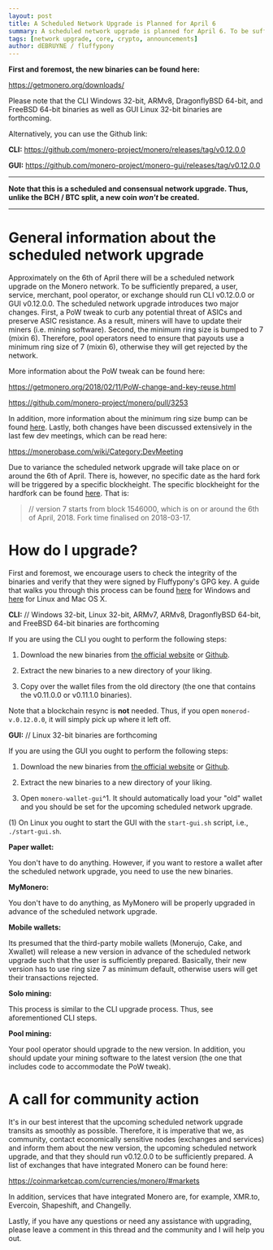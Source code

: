 ```yaml
---
layout: post
title: A Scheduled Network Upgrade is Planned for April 6
summary: A scheduled network upgrade is planned for April 6. To be sufficiently prepared, please run CLI v0.12.0.0 or GUI v0.12.0.0
tags: [network upgrade, core, crypto, announcements]
author: dEBRUYNE / fluffypony
---
```


**First and foremost, the new binaries can be found here:**  

https://getmonero.org/downloads/  

Please note that the CLI Windows 32-bit, ARMv8, DragonflyBSD 64-bit, and FreeBSD 64-bit binaries as well as GUI Linux 32-bit binaries are forthcoming.  

Alternatively, you can use the Github link:  

**CLI:** https://github.com/monero-project/monero/releases/tag/v0.12.0.0  

**GUI:** https://github.com/monero-project/monero-gui/releases/tag/v0.12.0.0  

--------------  

**Note that this is a scheduled and consensual network upgrade. Thus, unlike the BCH / BTC split, a new coin *won't* be created.**  

-------------  

# General information about the scheduled network upgrade  

Approximately on the 6th of April there will be a scheduled network upgrade on the Monero network. To be sufficiently prepared, a user, service, merchant, pool operator, or exchange should run CLI v0.12.0.0 or GUI v0.12.0.0. The scheduled network upgrade introduces two major changes. First, a PoW tweak to curb any potential threat of ASICs and preserve ASIC resistance. As a result, miners will have to update their miners (i.e. mining software). Second, the minimum ring size is bumped to 7 (mixin 6). Therefore, pool operators need to ensure that payouts use a minimum ring size of 7 (mixin 6), otherwise they will get rejected by the network.  

More information about the PoW tweak can be found here:  

https://getmonero.org/2018/02/11/PoW-change-and-key-reuse.html  

https://github.com/monero-project/monero/pull/3253  

In addition, more information about the minimum ring size bump can be found [here](https://github.com/monero-project/monero/issues/3035). Lastly, both changes have been discussed extensively in the last few dev meetings, which can be read here:  

https://monerobase.com/wiki/Category:DevMeeting  

Due to variance the scheduled network upgrade will take place on or around the 6th of April. There is, however, no specific date as the hard fork will be triggered by a specific blockheight. The specific blockheight for the hardfork can be found [here](https://github.com/monero-project/monero/blob/master/src/cryptonote_core/blockchain.cpp#L110-L111). That is:  

> // version 7 starts from block 1546000, which is on or around the 6th of April, 2018. Fork time finalised on 2018-03-17.  

# How do I upgrade?  

First and foremost, we encourage users to check the integrity of the binaries and verify that they were signed by Fluffypony's GPG key. A guide that walks you through this process can be found [here](https://github.com/qubenix/monero-site/blob/7edf03f77d4c4e9fcd11bfd3de68440e5322279b/_i18n/en/resources/user-guides/verification-windows-beginner.md) for Windows and [here](https://github.com/qubenix/monero-documentation/blob/qubenix-verify/binary-verification.md) for Linux and Mac OS X.  

**CLI:**  // Windows 32-bit, Linux 32-bit, ARMv7, ARMv8, DragonflyBSD 64-bit, and FreeBSD 64-bit binaries are forthcoming  

If you are using the CLI you ought to perform the following steps:  

1. Download the new binaries from [the official website](https://getmonero.org/downloads/) or [Github](https://github.com/monero-project/monero/releases/tag/v0.12.0.0).  

2. Extract the new binaries to a new directory of your liking.  

3. Copy over the wallet files from the old directory (the one that contains the v0.11.0.0 or v0.11.1.0 binaries).  

Note that a blockchain resync is **not** needed. Thus, if you open `monerod-v.0.12.0.0`, it will simply pick up where it left off.  

**GUI:**  // Linux 32-bit binaries are forthcoming  

If you are using the GUI you ought to perform the following steps:  

1. Download the new binaries from [the official website](https://getmonero.org/downloads/) or [Github](https://github.com/monero-project/monero-gui/releases/tag/v0.12.0.0).  

2. Extract the new binaries to a new directory of your liking.  

3. Open `monero-wallet-gui`^1. It should automatically load your "old" wallet and you should be set for the upcoming scheduled network upgrade.  

(1) On Linux you ought to start the GUI with the `start-gui.sh` script, i.e., `./start-gui.sh`.  

**Paper wallet:**  

You don't have to do anything. However, if you want to restore a wallet after the scheduled network upgrade, you need to use the new binaries.  

**MyMonero:**  

You don't have to do anything, as MyMonero will be properly upgraded in advance of the scheduled network upgrade.  

**Mobile wallets:**  

Its presumed that the third-party mobile wallets (Monerujo, Cake, and Xwallet) will release a new version in advance of the scheduled network upgrade such that the user is sufficiently prepared. Basically, their new version has to use ring size 7 as minimum default, otherwise users will get their transactions rejected.  

**Solo mining:**  

This process is similar to the CLI upgrade process. Thus, see aforementioned CLI steps.  

**Pool mining:**  

Your pool operator should upgrade to the new version. In addition, you should update your mining software to the latest version (the one that includes code to accommodate the PoW tweak).  

# A call for community action  

It's in our best interest that the upcoming scheduled network upgrade transits as smoothly as possible. Therefore, it is imperative that we, as community, contact economically sensitive nodes (exchanges and services) and inform them about the new version, the upcoming scheduled network upgrade, and that they should run v0.12.0.0 to be sufficiently prepared. A list of exchanges that have integrated Monero can be found here:  

https://coinmarketcap.com/currencies/monero/#markets  

In addition, services that have integrated Monero are, for example, XMR.to, Evercoin, Shapeshift, and Changelly.  

Lastly, if you have any questions or need any assistance with upgrading, please leave a comment in this thread and the community and I will help you out.  
